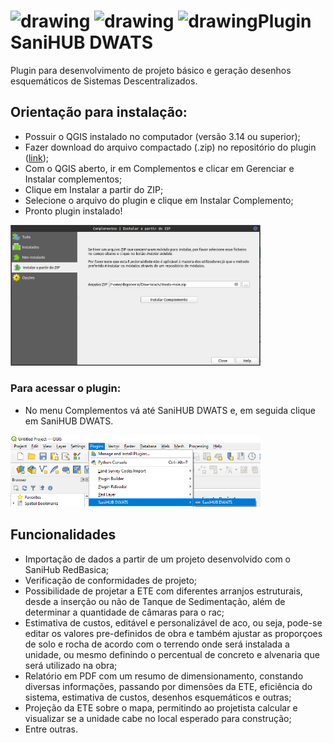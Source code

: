 # <img src="https://github.com/sanihub/dwats/blob/main/icons/BID.png" alt="drawing" width="50"/> <img src="https://github.com/sanihub/dwats/blob/main/icons/saniHub.png" alt="drawing" width="50"/> <img src="https://github.com/sanihub/dwats/blob/main/icons/UFBA.png" alt="drawing" width="50"/>Plugin SaniHUB DWATS
Plugin para desenvolvimento de projeto básico e geração desenhos esquemáticos de Sistemas Descentralizados.



## Orientação para instalação:

- Possuir o QGIS instalado no computador (versão 3.14 ou superior);
- Fazer download do arquivo compactado (.zip) no repositório do plugin ([link](https://github.com/sanihub/dwats));
- Com o QGIS aberto, ir em Complementos e clicar em Gerenciar e Instalar complementos;
- Clique em Instalar a partir do ZIP;
- Selecione o arquivo do plugin e clique em Instalar Complemento;
- Pronto plugin instalado!
 <img src="https://github.com/dagobertomedeiros/images/blob/main/tela_instala_plugin.png" alt="drawing" width="400"/>

### Para acessar o plugin:
- No menu Complementos vá até SaniHUB DWATS e, em seguida clique em SaniHUB DWATS.
 <img src="https://github.com/dagobertomedeiros/images/blob/main/tela_acessa_plugin.png" alt="drawing" width="400"/>

## Funcionalidades
- Importação de dados a partir de um projeto desenvolvido com o SaniHub RedBasica;
- Verificação de conformidades de projeto;
- Possibilidade de projetar a ETE com diferentes arranjos estruturais, desde a inserção ou não de Tanque de Sedimentação, além de determinar a quantidade de câmaras para o rac;
- Estimativa de custos, editável e personalizável de aco, ou seja, pode-se editar os valores pre-definidos de obra e também ajustar as proporçoes de solo e rocha de acordo com o terrendo onde será instalada a unidade, ou mesmo definindo o percentual de concreto e alvenaria que será utilizado na obra;
- Relatório em PDF com um resumo de dimensionamento, constando diversas informações, passando por dimensões da ETE, eficiência do sistema, estimativa de custos, desenhos esquemáticos e outras;
- Projeção da ETE sobre o mapa, permitindo ao projetista calcular e visualizar se a unidade cabe no local esperado para construção;
- Entre outras.
